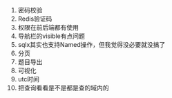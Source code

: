 1. 密码校验
2. Redis验证码
3. 权限在前后端都有使用
5. 导航栏的visible有点问题
6. sqlx其实也支持Named操作，但我觉得没必要就没搞了
7. 分页
8. 题目导出
10. 可视化
11. utc时间
12. 把查询看看是不是都是查的域内的